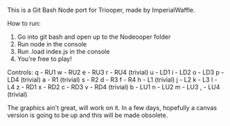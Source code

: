 This is a Git Bash Node port for Triooper, made by ImperialWaffle.

How to run:
1. Go into git bash and open up to the Nodeooper folder
2. Run node in the console
3. Run .load index.js in the console
4. You're free to play!

Controls:
q - RU1
w - RU2
e - RU3
r - RU4 (trivial)
u - LD1
i - LD2
o - LD3
p - LD4 (trivial)
a - R1 (trivial)
s - R2
d - R3
f - R4
h - L1 (trivial)
j - L2
k - L3
l - L4
z - RD1
x - RD2
c - RD3
v - RD4 (trivial)
b - LU1
n - LU2
m - LU3
, - LU4 (trivial)

The graphics ain't great, will work on it.
In a few days, hopefully a canvas version is going to be up and this will be made obsolete.
